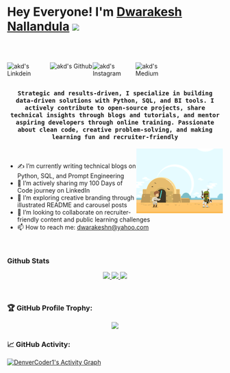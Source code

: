 
# Hey Everyone! I'm [Dwarakesh Nallandula](https://github.com/Dwarakesh-1) <img src="https://github.com/himanshusharma89/himanshusharma89/blob/master/Hi.gif" width="25px">
<br><br>

<a href="https://www.linkedin.com/in/dwarakesh-nallandula-664990127?lipi=urn%3Ali%3Apage%3Ad_flagship3_profile_view_base_contact_details%3BX%2FGDfa76TgedIVviP2kDzg%3D%3D">
  <img align="left" alt="akd's Linkdein" width="100px" src="https://img.shields.io/badge/Linkedin-0A66C2?style=for-the-badge&logo=Linkedin&logoColor=white" />
</a>
<a href="https://github.com/Dwarakesh-1">
  <img align="left" alt="akd's Github" width="100px" src="https://img.shields.io/badge/Github-181717?style=for-the-badge&logo=Github&logoColor=white" />
</a>
<a href="https://www.instagram.com/daru_dwarakesh/">
  <img align="left" alt="akd's Instagram" width="100px" src="https://img.shields.io/badge/Instagram-E4405F?style=for-the-badge&logo=instagram&logoColor=white" />
</a>
<a href="https://medium.com/@dwarakeshreddy5">
  <img align="left" alt="akd's Medium" width="100px" src="https://img.shields.io/badge/Medium-145365?style=for-the-badge&logo=medium&logoColor=white" />
</a>


<br><br>


## <p align="center"><h4 align="center"><samp> Strategic and results-driven, I specialize in building data-driven solutions with Python, SQL, and BI tools. I actively contribute to open-source projects, share technical insights through blogs and tutorials, and mentor aspiring developers through online training. Passionate about clean code, creative problem-solving, and making learning fun and recruiter-friendly </samp></h4></p>

<div>
<img align="right" src="https://github.com/amandewatnitrr/amandewatnitrr/blob/main/terminal.gif" width="40%"/>
  <br>
  
- 	✍️ I’m currently writing technical blogs on Python, SQL, and Prompt Engineering
- 	📢 I’m actively sharing my 100 Days of Code journey on LinkedIn
- 	🎨 I’m exploring creative branding through illustrated README and carousel posts
- 	🤝 I’m looking to collaborate on recruiter-friendly content and public learning challenges
- 	📫 How to reach me: dwarakeshn@yahoo.com

  <br>
</div>

### Github Stats
  
<p align="center">
  <a href="https://github.com/Dwarakesh-1"><span>
    <img height="48%" src="https://github-readme-stats.vercel.app/api?username=Dwarakesh-1&count_private=true&show_icons=true&theme=tokyonight&&include_all_commits=true"/>
    <img width="48%" src="https://github-readme-streak-stats.herokuapp.com/?user=amandewatnitrr&theme=tokyonight" />
    <img height="180em" src="https://github-readme-stats-eight-theta.vercel.app/api/top-langs/?username=amandewatnitrr&hide=html,css,javascript,scss&layout=compact&langs_count=8&theme=tokyonight"/>
    </span></a>
</p>
  
<br>
  
### 🏆 GitHub Profile Trophy:
<p align="center">
<a href="https://github.com/ryo-ma/github-profile-trophy">
  <img width=800 src="https://github-profile-trophy.vercel.app/?username=kiransagar1&column=8&theme=onedark&no-frame=true&no-bg=true"/>
</a>
</p>

### 📈 GitHub Activity:
  <a href="https://github.com/Dwarakesh-1/github-readme-activity-graph"><img alt="DenverCoder1's Activity Graph" src="https://activity-graph.herokuapp.com/graph?username=kiransagar1&bg_color=1F222E&color=F8D866&line=F85D7F&point=FFFFFF&hide_border=true" /></a>



<br>  
